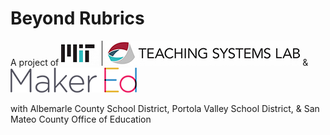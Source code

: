 # **Beyond Rubrics**

A project of
![Image](/assets/images/logo-TSL.jpg) & ![Image](/assets/images/logo-makered.png)

with Albemarle County School District, Portola Valley School District, & San Mateo County Office of Education
